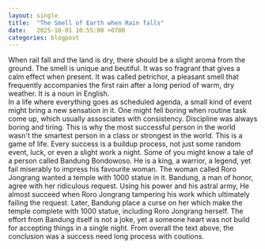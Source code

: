 ```yaml
---
layout: single
title:  "The Smell of Earth when Rain falls"
date:   2025-10-01 10:55:00 +0700
categories: blogpost 
---
```


When rail fall and the land is dry, there should be a slight aroma from the ground. The smell is unique and beutiful. It was so fragrant that gives a calm effect when present. It was called petrichor, a pleasant smell that frequently accompanies the first rain after a long period of warm, dry weather. It is a noun in English.
<br>
In a life where everything goes as scheduled agenda, a small kind of event might bring a new sensation in it. One might fell boring when routine task come up, which usually assosciates with consistency. Discipline was always boring and tiring. This is why the most successful person in the world wasn't the smartest person in a class or strongest in the world. This is a game of life. Every success is a buildup process, not just some random event, luck, or even a slight work a night. Some of you might know a tale of a person called Bandung Bondowoso. He is a king, a warrior, a legend, yet fail miserably to impress his favourite woman. The woman called Roro Jongrang wanted a temple with 1000 statue in it. Bandung, a man of honor, agree with her ridiculous request. Using his power and his astral army, He almost succeed when Roro Jongrang tampering his work which ultimately failing the request. Later, Bandung place a curse on her which make the temple complete with 1000 statue, including Roro Jongrang herself. The effort from Bandung itself is not a joke, yet a someone heart was not build for accepting things in a single night. From overall the text above, the conclusion was a success need long process with coutions.

